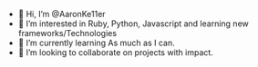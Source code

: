 - 👋 Hi, I’m @AaronKe11er
- 👀 I’m interested in Ruby, Python, Javascript and learning new frameworks/Technologies
- 🌱 I’m currently learning As much as I can. 
- 💞️ I’m looking to collaborate on projects with impact. 

<!---
AaronKe11er/AaronKe11er is a ✨ special ✨ repository because its `README.md` (this file) appears on your GitHub profile.
You can click the Preview link to take a look at your changes.
--->

